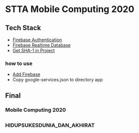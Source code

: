 # STTA Mobile Computing 2020

## Tech Stack

* [Firebase Authentication](https://firebase.google.com/docs/auth)
* [Firebase Realtime Database](https://firebase.google.com/docs/database)
* [Get SHA-1 in Project](https://developers.google.com/android/guides/client-auth?hl=id)

###
### how to use
* [Add Firebase](https://firebase.google.com/docs/android/setup)
* Copy google-services.json to directory app

###
## Final
### Mobile Computing 2020

##


### HIDUPSUKESDUNIA_DAN_AKHIRAT